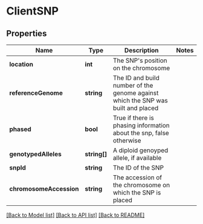 # ClientSNP

## Properties
Name | Type | Description | Notes
------------ | ------------- | ------------- | -------------
**location** | **int** | The SNP&#39;s position on the chromosome | 
**referenceGenome** | **string** | The ID and build number of the genome against which the SNP was built and placed | 
**phased** | **bool** | True if there is phasing information about the snp, false otherwise | 
**genotypedAlleles** | **string[]** | A diploid genoyped allele, if available | 
**snpId** | **string** | The ID of the SNP | 
**chromosomeAccession** | **string** | The accession of the chromosome on which the SNP is placed | 

[[Back to Model list]](../README.md#documentation-for-models) [[Back to API list]](../README.md#documentation-for-api-endpoints) [[Back to README]](../README.md)


